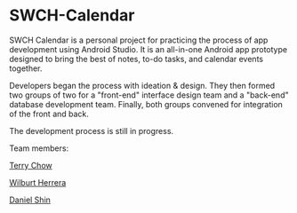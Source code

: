 # SWCH-Calendar

SWCH Calendar is a personal project for practicing the process of app development using Android Studio. 
It is an all-in-one Android app prototype designed to bring the best of notes, to-do tasks, and calendar events together.

Developers began the process with ideation & design. 
They then formed two groups of two for a "front-end" interface design team and a "back-end" database development team. 
Finally, both groups convened for integration of the front and back. 

The development process is still in progress.

Team members:

[Terry Chow](https://github.com/tkyc)

[Wilburt Herrera](https://github.com/burtbot25)

[Daniel Shin](https://github.com/dshin21)
